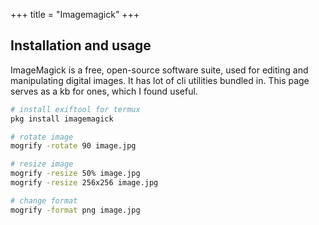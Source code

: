 +++
title = "Imagemagick"
+++

## Installation and usage


ImageMagick is a free, open-source software suite, used for editing and manipulating digital images. It has lot of cli utilities bundled in. This page serves as a kb for ones, which I found useful.

```bash
# install exiftool for termux
pkg install imagemagick

# rotate image
mogrify -rotate 90 image.jpg

# resize image
mogrify -resize 50% image.jpg
mogrify -resize 256x256 image.jpg

# change format
mogrify -format png image.jpg
```
